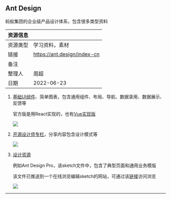 ## Ant Design

蚂蚁集团的企业级产品设计体系，包含很多类型资料

| 资源信息 |                             |
| -------- | --------------------------- |
| 资源类型 | 学习资料，素材              |
| 链接     | https://ant.design/index-cn |
| 备注     |                             |
| 整理人   | 周超                        |
| 日期     | 2022-06-23                  |

1. [基础UI组件](https://ant.design/components/overview-cn/)、简单图表，包含通用组件、布局、导航、数据录用、数据展示、反馈等

   官方版是用React实现的，也有[Vue实现版](https://antdv.com/components/overview)

   ![](https://fastly.jsdelivr.net/gh/aoikuroba/graph-bed@main/czhou/20220623090835.png)

2. [开源设计师专栏](https://www.zhihu.com/column/c_1310524851418480640)，分享内容包含设计模式等

   ![](https://fastly.jsdelivr.net/gh/aoikuroba/graph-bed@main/czhou/20220623091452.png)

3. [设计资源](https://ant.design/docs/resources-cn)

   例如Ant Design Pro，该sketch文件中，包含了典型页面和通用业务模版

   该文件已推送到一个在线浏览编辑sketch的网站，可通过该[链接](https://js.design/f/ouA9e6?p=vfS7XzYrVQ)访问浏览

   ![](https://fastly.jsdelivr.net/gh/aoikuroba/graph-bed@main/czhou/20220623101335.png)

---

